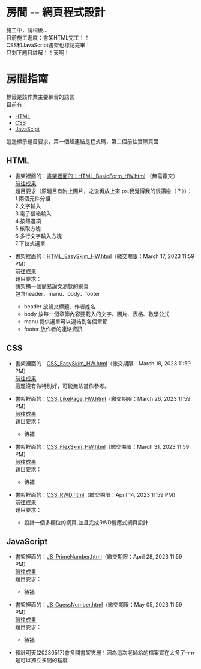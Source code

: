 # 房間 -- 網頁程式設計
施工中，請稍後...<br>
目前施工進度：書架HTML完工！！<br>
CSS和JavaScript書架也標記完畢！<br>
只剩下題目註解！！天啊！

# 房間指南
標籤是該作業主要練習的語言<br>
目前有：
- [HTML](#html)<br>
- [CSS](#css)<br>
- [JavaScipt](#javascript)<br>

這邊標示題目要求，第一個超連結是程式碼，第二個前往實際頁面

## HTML

- 書架裡面的：[書架裡面的：HTML_BasicForm_HW.html](HTML_BasicForm_HW.html) （無需繳交）<br>
  [前往成果](https://skys-kid-lai.github.io/1004/111-2WebDesign/HTML_BasicForm_HW.html)
  <br>題目要求（原題目有附上圖片，之後再放上來 ps.我覺得我的很讚啦（？））：<br>
  1.兩個元件分組<br>
  2.文字輸入<br>
  3.電子信箱輸入<br>
  4.按鈕選項<br>
  5.核取方塊<br>
  6.多行文字輸入方塊<br>
  7.下拉式選單<br>

- 書架裡面的：[HTML_EasySkim_HW.html](HTML_EasySkim_HW.html)（繳交期限：March 17, 2023 11:59 PM）<br>
  [前往成果](https://skys-kid-lai.github.io/1004/111-2WebDesign/HTML_EasySkim_HW.html)<br>
  題目要求：<br>
  請架構一個簡易論文瀏覽的網頁<br>
  包含header、manu、body、footer<br>
    - header 放論文標題、作者姓名
    - body 放每一個章節內容要載入的文字、圖片、表格、數學公式
    - manu 提供選單可以連結到各個章節
    - footer 放作者的連絡資訊

## CSS
- 書架裡面的：[CSS_EasySkim_HW.html](CSS_EasySkim_HW.html)（繳交期限：March 18, 2023 11:59 PM）<br>
  [前往成果](https://skys-kid-lai.github.io/1004/111-2WebDesign/CSS_EasySkim_HW.html)<br>
  這題沒有做特別好，可能無法當作參考。<br>
  
- 書架裡面的：[CSS_LikePage_HW.html](CSS_LikePage_HW.html)（繳交期限：March 26, 2023 11:59 PM）<br>
  [前往成果](https://skys-kid-lai.github.io/1004/111-2WebDesign/CSS_LikePage_HW.html)<br>
  題目要求：<br>
  - 待補<br>
  
- 書架裡面的：[CSS_FlexSkim_HW.html](CSS_FlexSkim_HW.html)（繳交期限：March 31, 2023 11:59 PM）<br>
  [前往成果](https://skys-kid-lai.github.io/1004/111-2WebDesign/CSS_FlexSkim_HW.html)<br>
  題目要求：<br>
  - 待補<br>
  
- 書架裡面的：[CSS_RWD.html](CSS_RWD.html)（繳交期限：April 14, 2023 11:59 PM）<br>
  [前往成果](https://skys-kid-lai.github.io/1004/111-2WebDesign/CSS_RWD.html)<br>
  題目要求：<br>
  - 設計一個多欄位的網頁,並且完成RWD響應式網頁設計

## JavaScript
- 書架裡面的：[JS_PrimeNumber.html](JS_PrimeNumber.html)（繳交期限：April 28, 2023 11:59 PM）<br>
  [前往成果](https://skys-kid-lai.github.io/1004/111-2WebDesign/JS_PrimeNumber.html)<br>
  題目要求：<br>
  - 待補<br>
  
- 書架裡面的：[JS_GuessNumber.html](JS_GuessNumber.html)（繳交期限：May 05, 2023 11:59 PM）<br>
  [前往成果](https://skys-kid-lai.github.io/1004/111-2WebDesign/JS_GuessNumber.html)<br>
  題目要求：<br>
  - 待補<br>
  
 - 預計明天(20230517)會多開書架夾層！因為這次老師給的檔案實在太多了ㅠㅠ是可以獨立多開的程度
